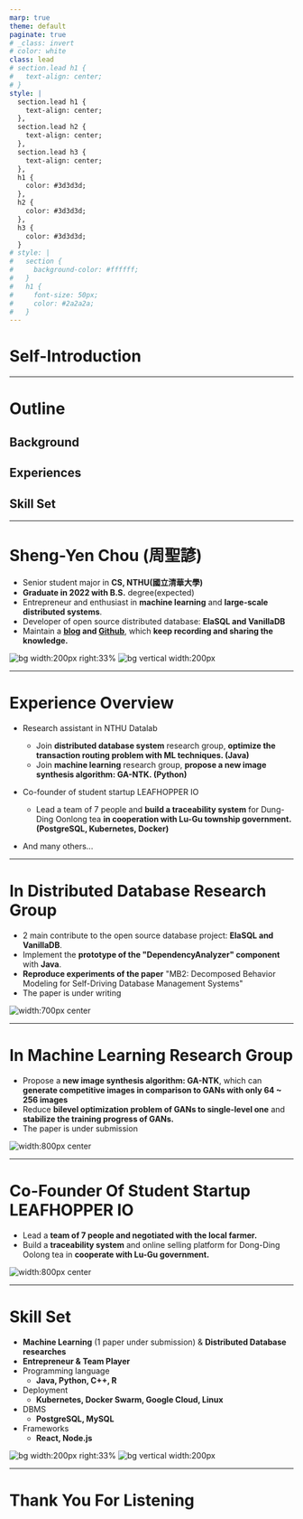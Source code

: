 ```yaml
---
marp: true
theme: default
paginate: true
# _class: invert
# color: white
class: lead
# section.lead h1 {
#   text-align: center;
# }
style: |
  section.lead h1 {
    text-align: center;
  },
  section.lead h2 {
    text-align: center;
  },
  section.lead h3 {
    text-align: center;
  },
  h1 {
    color: #3d3d3d;
  },
  h2 {
    color: #3d3d3d;
  },
  h3 {
    color: #3d3d3d;
  }
# style: |
#   section {
#     background-color: #ffffff;
#   }
#   h1 {
#     font-size: 50px;
#     color: #2a2a2a;
#   }
---
```

<!-- _class: lead -->
# Self-Introduction
---

# Outline

## Background
## Experiences
## Skill Set

---

# Sheng-Yen Chou (周聖諺)

- Senior student major in **CS, NTHU(國立清華大學)**
- **Graduate in 2022 with B.S.** degree(expected)
- Entrepreneur and enthusiast in **machine learning** and **large-scale distributed systems**.
- Developer of open source distributed database: **ElaSQL and VanillaDB**
- Maintain a **[blog](https://frankccccc.github.io/blog/) and [Github](https://github.com/FrankCCCCC)**, which **keep recording and sharing the knowledge.**

![bg width:200px right:33%](./images/blog_qrcode.png)
![bg vertical width:200px](./images/github_qrcode.png)


---

# Experience Overview

- Research assistant in NTHU Datalab
  - Join **distributed database system** research group, **optimize the transaction routing problem with ML techniques. (Java)**
  - Join **machine learning** research group, **propose a new image synthesis algorithm: GA-NTK. (Python)**

- Co-founder of student startup LEAFHOPPER IO
  - Lead a team of 7 people and **build a traceability system** for Dung-Ding Oonlong tea **in cooperation with Lu-Gu township government. (PostgreSQL, Kubernetes, Docker)**

- And many others...

---
<style>
img[alt~="center"] {
  display: block;
  margin: 0 auto;
}
</style>
# In Distributed Database Research Group

<!-- - Design a **data pipeline** to collect features of distributed DBMS in **open source database project: ElaSQL and VanillaDB with Java**. Optimize / estimate transaction routing destination with ML model and PID control -->
- 2 main contribute to the open source database project: **ElaSQL and VanillaDB**.
- Implement the **prototype of the "DependencyAnalyzer" component** with **Java**.
- **Reproduce experiments of the paper** "MB2: Decomposed Behavior Modeling for Self-Driving Database Management Systems"
- The paper is under writing

![width:700px center](images/db.png)

---
<style>
img[alt~="center"] {
  display: block;
  margin: 0 auto;
}
</style>
# In Machine Learning  Research Group

- Propose a **new image synthesis algorithm: GA-NTK**, which can **generate competitive images in comparison to GANs with only 64 ~ 256 images**
- Reduce **bilevel optimization problem of GANs to single-level one** and **stabilize the training progress of GANs.**
- The paper is under submission

![width:800px center](images/ml.png)

---
<style>
img[alt~="center"] {
  display: block;
  margin: 0 auto;
}
</style>
# Co-Founder Of Student Startup LEAFHOPPER IO
- Lead a **team of 7 people and negotiated with the local farmer.**
- Build a **traceability system** and online selling platform for Dong-Ding Oolong tea in **cooperate with Lu-Gu government.**

![width:800px center](images/app.png)

---

# Skill Set

- **Machine Learning** (1 paper under submission) & **Distributed Database researches**
- **Entrepreneur & Team Player**
- Programming language
  - **Java, Python, C++, R**
- Deployment
  - **Kubernetes, Docker Swarm, Google Cloud, Linux**
- DBMS
  - **PostgreSQL, MySQL**
- Frameworks
  - **React, Node.js**

![bg width:200px right:33%](./images/blog_qrcode.png)
![bg vertical width:200px](./images/github_qrcode.png)

---

# Thank You For Listening